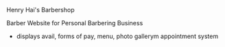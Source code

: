 Henry Hai's Barbershop 

Barber Website for Personal Barbering Business
- displays avail, forms of pay, menu, photo gallerym appointment system 
